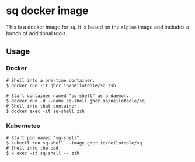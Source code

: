 # sq docker image

This is a docker image for `sq`. It is based on the `alpine` image and
includes a bunch of additional tools.

## Usage

### Docker

```shell
# Shell into a one-time container.
$ docker run -it ghcr.io/neilotoole/sq zsh

# Start container named "sq-shell" as a daemon.
$ docker run -d --name sq-shell ghcr.io/neilotoole/sq
# Shell into that container.
$ docker exec -it sq-shell zsh 
```

### Kubernetes

```shell
# Start pod named "sq-shell".
$ kubectl run sq-shell --image ghcr.io/neilotoole/sq
# Shell into the pod.
$ k exec -it sq-shell -- zsh 
```
